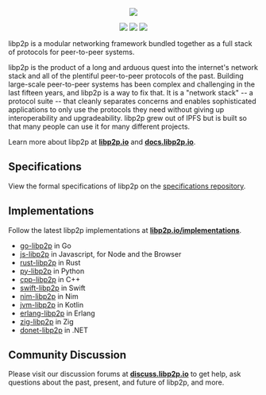 <p align="center">
  <a href="https://libp2p.io"><img src="./logo/white-bg-2.png" /></a>
</p>

<p align="center">
  <a href="http://protocol.ai"><img src="https://img.shields.io/badge/made%20by-Protocol%20Labs-blue.svg?style=flat-square" /></a>
  <a href="http://libp2p.io/"><img src="https://img.shields.io/badge/project-libp2p-yellow.svg?style=flat-square" /></a>
  <a href="https://matrix.to/#/#libp2p:matrix.org"><img src="https://img.shields.io/badge/matrix-%23libp2p%3Amatrix.org-blue.svg?style=flat-square" /></a>
</p>


libp2p is a modular networking framework bundled together as a full stack of protocols for peer-to-peer systems.

libp2p is the product of a long and arduous quest into the internet's network stack and all of the plentiful 
peer-to-peer protocols of the past. Building large-scale peer-to-peer systems has been complex and challenging 
in the last fifteen years, and libp2p is a way to fix that. It is a "network stack" -- a protocol suite -- that 
cleanly separates concerns and enables sophisticated applications to only use the protocols they need without 
giving up interoperability and upgradeability. libp2p grew out of IPFS but is built so that many people can use 
it for many different projects.

Learn more about libp2p at [**libp2p.io**](https://libp2p.io) and [**docs.libp2p.io**](https://docs.libp2p.io).

## Specifications

View the formal specifications of libp2p on the [specifications repository](https://github.com/libp2p/specs).

## Implementations

Follow the latest libp2p implementations at
[**libp2p.io/implementations**](https://libp2p.io/implementations/).

- [go-libp2p](//github.com/libp2p/go-libp2p) in Go
- [js-libp2p](//github.com/libp2p/js-libp2p) in Javascript, for Node and the Browser
- [rust-libp2p](//github.com/libp2p/rust-libp2p) in Rust
- [py-libp2p](//github.com/libp2p/py-libp2p) in Python
- [cpp-libp2p](//github.com/soramitsu/libp2p) in C++
- [swift-libp2p](//github.com/swift-libp2p/swift-libp2p) in Swift
- [nim-libp2p](//github.com/status-im/nim-libp2p) in Nim
- [jvm-libp2p](//github.com/libp2p/jvm-libp2p) in Kotlin
- [erlang-libp2p](//github.com/helium/erlang-libp2p) in Erlang
- [zig-libp2p](//github.com/marcopolo/zig-libp2p) in Zig
- [donet-libp2p](//github.com/NethermindEth/dognet-libp2p) in .NET

## Community Discussion

Please visit our discussion forums at [**discuss.libp2p.io**](https://discuss.libp2p.io) to get help, ask questions about the past, present, and future of libp2p, and more.
